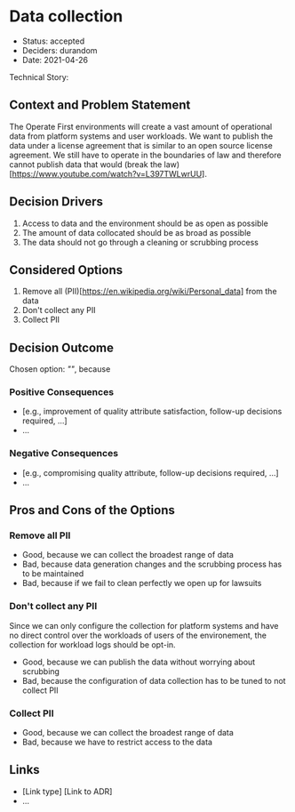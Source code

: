 # Data collection

* Status: accepted
* Deciders: durandom
* Date: 2021-04-26

Technical Story: 

## Context and Problem Statement

The Operate First environments will create a vast amount of operational data from platform systems and user workloads.
We want to publish the data under a license agreement that is similar to an open source license agreement.
We still have to operate in the boundaries of law and therefore cannot publish data that would (break the law)[https://www.youtube.com/watch?v=L397TWLwrUU].

## Decision Drivers 

1. Access to data and the environment should be as open as possible
2. The amount of data collocated should be as broad as possible
3. The data should not go through a cleaning or scrubbing process

## Considered Options

1. Remove all (PII)[https://en.wikipedia.org/wiki/Personal_data] from the data
2. Don't collect any PII
3. Collect PII

## Decision Outcome

Chosen option: _""_, because 

### Positive Consequences <!-- optional -->

* [e.g., improvement of quality attribute satisfaction, follow-up decisions required, …]
* …

### Negative Consequences <!-- optional -->

* [e.g., compromising quality attribute, follow-up decisions required, …]
* …

## Pros and Cons of the Options <!-- optional -->

### Remove all PII

* Good, because we can collect the broadest range of data
* Bad, because data generation changes and the scrubbing process has to be maintained
* Bad, because if we fail to clean perfectly we open up for lawsuits 

### Don't collect any PII

Since we can only configure the collection for platform systems and have no direct control over the workloads of users of the environement, the collection for workload logs should be opt-in.

* Good, because we can publish the data without worrying about scrubbing
* Bad, because the configuration of data collection has to be tuned to not collect PII

### Collect PII

* Good, because we can collect the broadest range of data
* Bad, because we have to restrict access to the data

## Links

* [Link type] [Link to ADR] <!-- example: Refined by [ADR-0005](0005-example.md) -->
* … <!-- numbers of links can vary -->

<!-- markdownlint-disable-file MD013 -->
